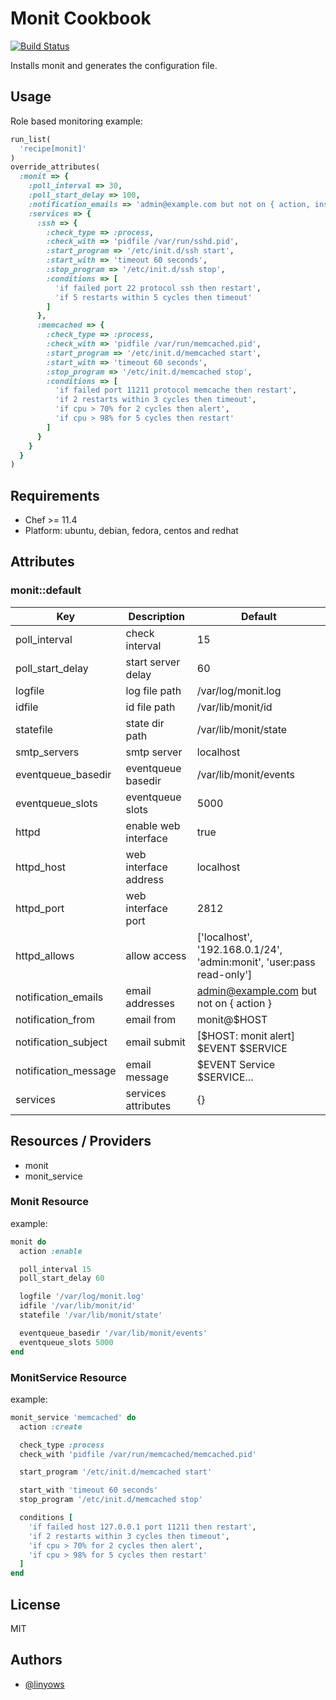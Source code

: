 Monit Cookbook
==============

[![Build Status](https://secure.travis-ci.org/linyows/monit-cookbook.png)][travis]

Installs monit and generates the configuration file.

Usage
-----

Role based monitoring example:

```ruby
run_list(
  'recipe[monit]'
)
override_attributes(
  :monit => {
    :poll_interval => 30,
    :poll_start_delay => 100,
    :notification_emails => 'admin@example.com but not on { action, instance }',
    :services => {
      :ssh => {
        :check_type => :process,
        :check_with => 'pidfile /var/run/sshd.pid',
        :start_program => '/etc/init.d/ssh start',
        :start_with => 'timeout 60 seconds',
        :stop_program => '/etc/init.d/ssh stop',
        :conditions => [
          'if failed port 22 protocol ssh then restart',
          'if 5 restarts within 5 cycles then timeout'
        ]
      },
      :memcached => {
        :check_type => :process,
        :check_with => 'pidfile /var/run/memcached.pid',
        :start_program => '/etc/init.d/memcached start',
        :start_with => 'timeout 60 seconds',
        :stop_program => '/etc/init.d/memcached stop',
        :conditions => [
          'if failed port 11211 protocol memcache then restart',
          'if 2 restarts within 3 cycles then timeout',
          'if cpu > 70% for 2 cycles then alert',
          'if cpu > 98% for 5 cycles then restart'
        ]
      }
    }
  }
)
```

Requirements
------------

- Chef >= 11.4
- Platform: ubuntu, debian, fedora, centos and redhat

Attributes
----------

### monit::default

Key                  | Description           | Default
---                  | -----------           | -------
poll_interval        | check interval        | 15
poll_start_delay     | start server delay    | 60
logfile              | log file path         | /var/log/monit.log
idfile               | id file path          | /var/lib/monit/id
statefile            | state dir path        | /var/lib/monit/state
smtp_servers         | smtp server           | localhost
eventqueue_basedir   | eventqueue basedir    | /var/lib/monit/events
eventqueue_slots     | eventqueue slots      | 5000
httpd                | enable web interface  | true
httpd_host           | web interface address | localhost
httpd_port           | web interface port    | 2812
httpd_allows         | allow access          | ['localhost', '192.168.0.1/24', 'admin:monit', 'user:pass read-only']
notification_emails  | email addresses       | admin@example.com but not on { action }
notification_from    | email from            | monit@$HOST
notification_subject | email submit          | [$HOST: monit alert] $EVENT $SERVICE
notification_message | email message         | $EVENT Service $SERVICE...
services             | services attributes   | {}

Resources / Providers
---------------------

- monit
- monit_service

### Monit Resource

example:

```ruby
monit do
  action :enable

  poll_interval 15
  poll_start_delay 60

  logfile '/var/log/monit.log'
  idfile '/var/lib/monit/id'
  statefile '/var/lib/monit/state'

  eventqueue_basedir '/var/lib/monit/events'
  eventqueue_slots 5000
end
```

### MonitService Resource

example:

```ruby
monit_service 'memcached' do
  action :create

  check_type :process
  check_with 'pidfile /var/run/memcached/memcached.pid'

  start_program '/etc/init.d/memcached start'

  start_with 'timeout 60 seconds'
  stop_program '/etc/init.d/memcached stop'

  conditions [
    'if failed host 127.0.0.1 port 11211 then restart',
    'if 2 restarts within 3 cycles then timeout',
    'if cpu > 70% for 2 cycles then alert',
    'if cpu > 98% for 5 cycles then restart'
  ]
end
```

License
-------

MIT

Authors
-------

- [@linyows][linyows]

[travis]: http://travis-ci.org/linyows/monit-cookbook
[linyows]: https://github.com/linyows
